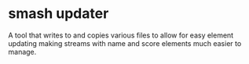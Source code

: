 # smash updater
A tool that writes to and copies various files to allow for easy element updating making streams with name and score elements much easier to manage.
